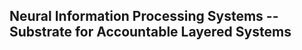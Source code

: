 Neural Information Processing Systems -- Substrate for Accountable Layered Systems
----------------------------------------------------------------------------------

